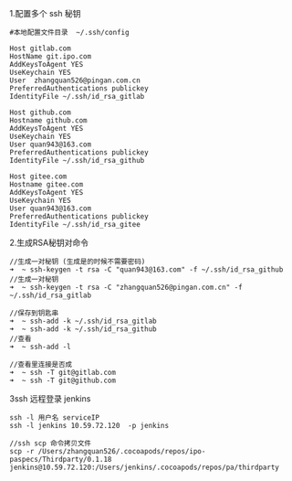 1.配置多个 ssh 秘钥

    #本地配置文件目录  ~/.ssh/config

    Host gitlab.com
    HostName git.ipo.com
    AddKeysToAgent YES
    UseKeychain YES
    User  zhangquan526@pingan.com.cn
    PreferredAuthentications publickey
    IdentityFile ~/.ssh/id_rsa_gitlab

    Host github.com
    Hostname github.com
    AddKeysToAgent YES
    UseKeychain YES
    User quan943@163.com
    PreferredAuthentications publickey
    IdentityFile ~/.ssh/id_rsa_github

    Host gitee.com
    Hostname gitee.com
    AddKeysToAgent YES
    UseKeychain YES
    User quan943@163.com
    PreferredAuthentications publickey
    IdentityFile ~/.ssh/id_rsa_gitee

2.生成RSA秘钥对命令

    //生成一对秘钥 (生成是的时候不需要密码)
    ➜  ~ ssh-keygen -t rsa -C "quan943@163.com" -f ~/.ssh/id_rsa_github
    //生成一对秘钥
    ➜  ~ ssh-keygen -t rsa -C "zhangquan526@pingan.com.cn" -f ~/.ssh/id_rsa_gitlab

    //保存到钥匙串
    ➜  ~ ssh-add -k ~/.ssh/id_rsa_gitlab
    ➜  ~ ssh-add -k ~/.ssh/id_rsa_github
    //查看
    ➜  ~ ssh-add -l

    //查看里连接是否成
    ➜  ~ ssh -T git@gitlab.com
    ➜  ~ ssh -T git@github.com

3ssh 远程登录 jenkins

    ssh -l 用户名 serviceIP
    ssh -l jenkins 10.59.72.120  -p jenkins

    //ssh scp 命令拷贝文件
    scp -r /Users/zhangquan526/.cocoapods/repos/ipo-paspecs/Thirdparty/0.1.18 jenkins@10.59.72.120:/Users/jenkins/.cocoapods/repos/pa/thirdparty